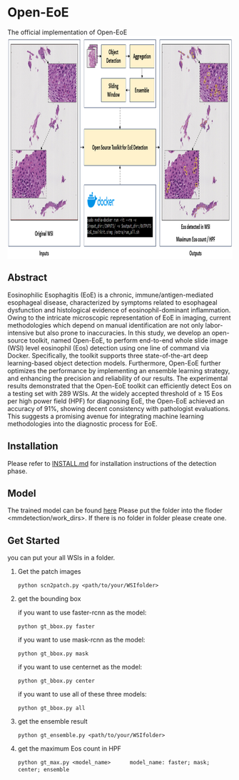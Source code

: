# Open-EoE
The official implementation of Open-EoE
<img src='doc/overview.png' align="center" height="500px">

## Abstract
Eosinophilic Esophagitis (EoE) is a chronic, immune/antigen-mediated esophageal disease, characterized by symptoms related to esophageal dysfunction and histological evidence of eosinophil-dominant inflammation. Owing to the intricate microscopic representation of EoE in imaging, current methodologies which depend on manual identification are not only labor-intensive but also prone to inaccuracies. In this study, we develop an open-source toolkit, named Open-EoE, to perform end-to-end whole slide image (WSI) level eosinophil (Eos) detection using one line of command via Docker. Specifically, the toolkit supports three state-of-the-art deep learning-based object detection models. Furthermore, Open-EoE further optimizes the performance by implementing an ensemble learning strategy, and enhancing the precision and reliability of our results. The experimental results demonstrated that the Open-EoE toolkit can efficiently detect Eos on a testing set with 289 WSIs. At the widely accepted threshold of ≥ 15 Eos per high power field (HPF) for diagnosing EoE, the Open-EoE achieved an accuracy of 91%, showing decent consistency with pathologist evaluations. This suggests a promising avenue for integrating machine learning methodologies into the diagnostic process for EoE.

## Installation
Please refer to [INSTALL.md](doc/INSTALL.md) for installation instructions of the detection phase.

## Model
The trained model can be found [here](https://drive.google.com/drive/folders/1_rKfvtnVKZWWacE3peFIzr3EQx2JQyF-?usp=drive_link)
Please put the folder into the floder <mmdetection/work_dirs>. If there is no folder in folder <mmdetection> please create one.

## Get Started
you can put your all WSIs in a folder.
1. Get the patch images
   
   ~~~
   python scn2patch.py <path/to/your/WSIfolder>
   ~~~
   
2. get the bounding box
      
   if you want to use faster-rcnn as the model:
   
   ~~~
   python gt_bbox.py faster
   ~~~
   
   if you want to use mask-rcnn as the model:
   
   ~~~   
   python gt_bbox.py mask
   ~~~
   if you want to use centernet as the model:
   
   ~~~   
   python gt_bbox.py center   
   ~~~
   if you want to use all of these three models:
   
   ~~~ 
   python gt_bbox.py all
   ~~~
3. get the ensemble result

   ~~~
   python gt_ensemble.py <path/to/your/WSIfolder>
   ~~~
4. get the maximum Eos count in HPF

   ~~~
   python gt_max.py <model_name>      model_name: faster; mask; center; ensemble
   ~~~

